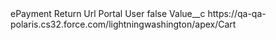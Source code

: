 <?xml version="1.0" encoding="UTF-8"?>
<CustomMetadata xmlns="http://soap.sforce.com/2006/04/metadata" xmlns:xsi="http://www.w3.org/2001/XMLSchema-instance" xmlns:xsd="http://www.w3.org/2001/XMLSchema">
    <label>ePayment Return Url Portal User</label>
    <protected>false</protected>
    <values>
        <field>Value__c</field>
        <value xsi:type="xsd:string">https://qa-qa-polaris.cs32.force.com/lightningwashington/apex/Cart</value>
    </values>
</CustomMetadata>
